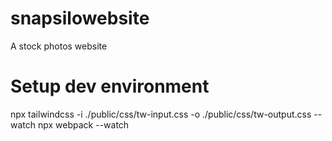 # snapsilowebsite
A stock photos website

# Setup dev environment
npx tailwindcss -i ./public/css/tw-input.css -o ./public/css/tw-output.css --watch
npx webpack --watch
